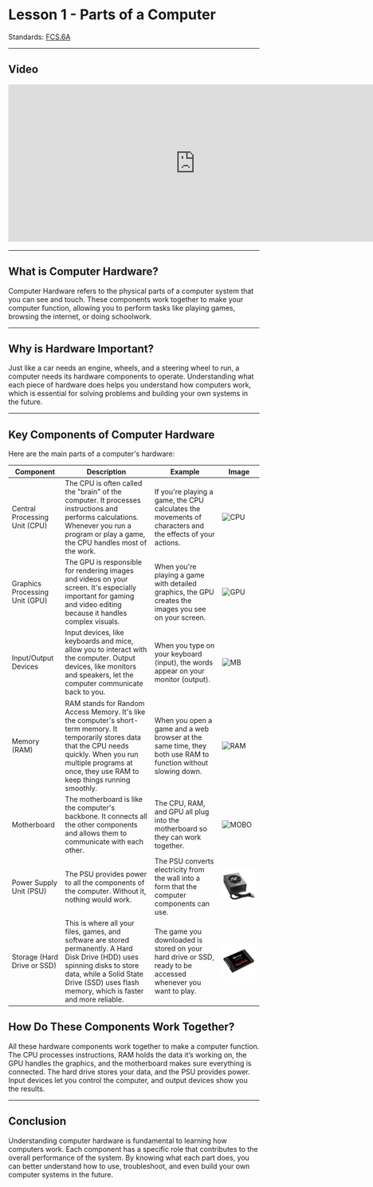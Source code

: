 # Lesson 1 - Parts of a Computer

Standards: [FCS.6A](../../standards.md#fcs6a)

---

## Video

<iframe width="750" height="315" src="https://www.youtube.com/embed/mX2JQ8XvlKs?si=Mp6gQby6zoqWINbc" frameborder="0" allow="accelerometer; autoplay; clipboard-write; encrypted-media; gyroscope; picture-in-picture" allowfullscreen></iframe>

---

## What is Computer Hardware?

Computer Hardware refers to the physical parts of a computer system that you can see and touch. These components work together to make your computer function, allowing you to perform tasks like playing games, browsing the internet, or doing schoolwork.

---

## Why is Hardware Important?

Just like a car needs an engine, wheels, and a steering wheel to run, a computer needs its hardware components to operate. Understanding what each piece of hardware does helps you understand how computers work, which is essential for solving problems and building your own systems in the future.

---

## Key Components of Computer Hardware

Here are the main parts of a computer's hardware:

| Component                      | Description                                                                                                                                                                                                                   | Example                                                                                                      | Image                                                                                                                                              |
| ------------------------------ | ----------------------------------------------------------------------------------------------------------------------------------------------------------------------------------------------------------------------------- | ------------------------------------------------------------------------------------------------------------ | -------------------------------------------------------------------------------------------------------------------------------------------------- |
| Central Processing Unit (CPU)  | The CPU is often called the "brain" of the computer. It processes instructions and performs calculations. Whenever you run a program or play a game, the CPU handles most of the work.                                        | If you're playing a game, the CPU calculates the movements of characters and the effects of your actions.    | ![CPU](https://lh3.googleusercontent.com/d/1tZ7BmBcuVHW2QPEo1D07bf1HUG4d6qGG)                                                                      |
| Graphics Processing Unit (GPU) | The GPU is responsible for rendering images and videos on your screen. It's especially important for gaming and video editing because it handles complex visuals.                                                             | When you're playing a game with detailed graphics, the GPU creates the images you see on your screen.        | ![GPU](https://lh3.googleusercontent.com/d/1VD9-r9JHF8fjgrARVuNirHP6BS2oY_qr)                                                                      |
| Input/Output Devices           | Input devices, like keyboards and mice, allow you to interact with the computer. Output devices, like monitors and speakers, let the computer communicate back to you.                                                        | When you type on your keyboard (input), the words appear on your monitor (output).                           | ![MB](https://lh3.googleusercontent.com/d/1Zqs-XXmqDIe-pDVqhkjDj5z8sVp_S-_M)                                                                       |
| Memory (RAM)                   | RAM stands for Random Access Memory. It's like the computer's short-term memory. It temporarily stores data that the CPU needs quickly. When you run multiple programs at once, they use RAM to keep things running smoothly. | When you open a game and a web browser at the same time, they both use RAM to function without slowing down. | ![RAM](https://lh3.googleusercontent.com/d/1JRxz7Kp04yJvsiG6SZ6Hdfaefreq1wCc)                                                                      |
| Motherboard                    | The motherboard is like the computer's backbone. It connects all the other components and allows them to communicate with each other.                                                                                         | The CPU, RAM, and GPU all plug into the motherboard so they can work together.                               | ![MOBO](https://lh3.googleusercontent.com/d/1jjQsfaVaHstdAz5IFzsadTPbV4C9mZ1v)                                                                     |
| Power Supply Unit (PSU)        | The PSU provides power to all the components of the computer. Without it, nothing would work.                                                                                                                                 | The PSU converts electricity from the wall into a form that the computer components can use.                 | ![PSU](https://github.com/crookedlungs/mr_b_game_dev_book/blob/cee42b4c7a4a269b99277d8e4ebcd4f3035233c6/media/images/PartsOfACpu/psu.png?raw=true) |
| Storage (Hard Drive or SSD)    | This is where all your files, games, and software are stored permanently. A Hard Disk Drive (HDD) uses spinning disks to store data, while a Solid State Drive (SSD) uses flash memory, which is faster and more reliable.    | The game you downloaded is stored on your hard drive or SSD, ready to be accessed whenever you want to play. | ![SSD](https://github.com/crookedlungs/mr_b_game_dev_book/blob/cee42b4c7a4a269b99277d8e4ebcd4f3035233c6/media/images/PartsOfACpu/ssd.png?raw=true) |

## How Do These Components Work Together?

All these hardware components work together to make a computer function. The CPU processes instructions, RAM holds the data it’s working on, the GPU handles the graphics, and the motherboard makes sure everything is connected. The hard drive stores your data, and the PSU provides power. Input devices let you control the computer, and output devices show you the results.

---

## Conclusion

Understanding computer hardware is fundamental to learning how computers work. Each component has a specific role that contributes to the overall performance of the system. By knowing what each part does, you can better understand how to use, troubleshoot, and even build your own computer systems in the future.
